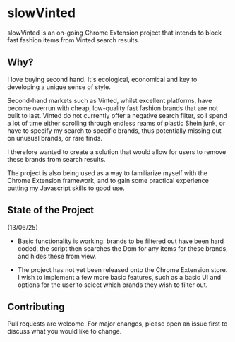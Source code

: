 # slowVinted

slowVinted is an on-going Chrome Extension project that intends to block fast fashion items from Vinted search results.

## Why?

I love buying second hand. It's ecological, economical and key to developing a unique sense of style.

Second-hand markets such as Vinted, whilst excellent platforms, have become overrun with cheap, low-quality fast fashion brands that are not built to last. Vinted do not currently offer a negative search filter, so I spend a lot of time either scrolling through endless reams of plastic Shein junk, or have to specify my search to specific brands, thus potentially missing out on unusual brands, or rare finds.

I therefore wanted to create a solution that would allow for users to remove these brands from search results.

The project is also being used as a way to familiarize myself with the Chrome Extension framework, and to gain some practical experience putting my Javascript skills to good use.

## State of the Project

(13/06/25)

- Basic functionality is working: brands to be filtered out have been hard coded, the script then searches the Dom for any items for these brands, and hides these from view.

- The project has not yet been released onto the Chrome Extension store. I wish to implement a few more basic features, such as a basic UI and options for the user to select which brands they wish to filter out.

## Contributing

Pull requests are welcome. For major changes, please open an issue first to discuss what you would like to change.
